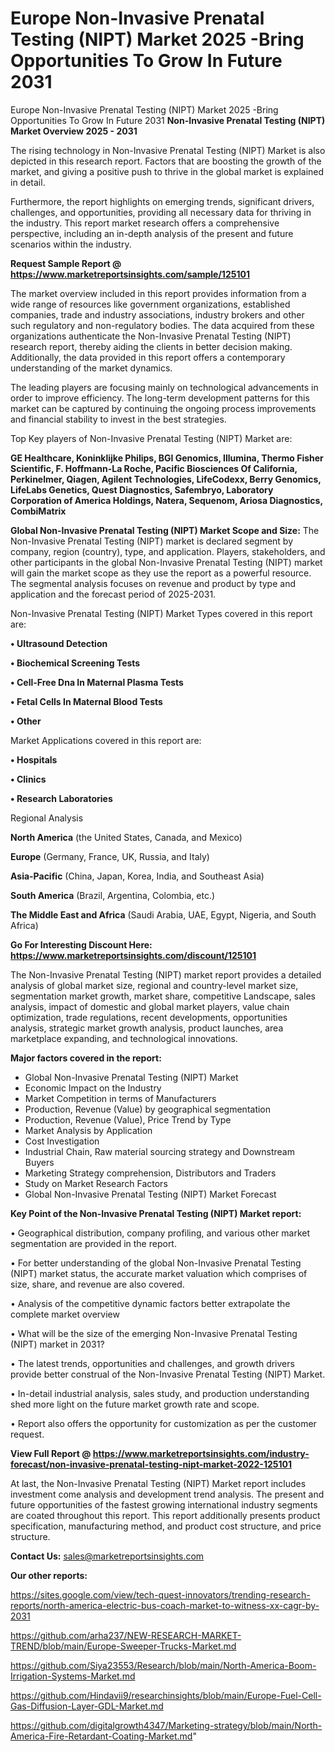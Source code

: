 # Europe Non-Invasive Prenatal Testing (NIPT) Market 2025 -Bring Opportunities To Grow In Future 2031
Europe Non-Invasive Prenatal Testing (NIPT) Market 2025 -Bring Opportunities To Grow In Future 2031
<Strong> Non-Invasive Prenatal Testing (NIPT) Market Overview 2025 - 2031</strong>

The rising technology in Non-Invasive Prenatal Testing (NIPT) Market is also depicted in this research report. Factors that are boosting the growth of the market, and giving a positive push to thrive in the global market is explained in detail.

Furthermore, the report highlights on emerging trends, significant drivers, challenges, and opportunities, providing all necessary data for thriving in the industry. This report market research offers a comprehensive perspective, including an in-depth analysis of the present and future scenarios within the industry.

<strong>Request Sample Report @ <a href=https://www.marketreportsinsights.com/sample/125101>https://www.marketreportsinsights.com/sample/125101</a></strong>

The market overview included in this report provides information from a wide range of resources like government organizations, established companies, trade and industry associations, industry brokers and other such regulatory and non-regulatory bodies. The data acquired from these organizations authenticate the Non-Invasive Prenatal Testing (NIPT) research report, thereby aiding the clients in better decision making. Additionally, the data provided in this report offers a contemporary understanding of the market dynamics.

The leading players are focusing mainly on technological advancements in order to improve efficiency. The long-term development patterns for this market can be captured by continuing the ongoing process improvements and financial stability to invest in the best strategies.

Top Key players of Non-Invasive Prenatal Testing (NIPT) Market are:

<strong>GE Healthcare, Koninklijke Philips, BGI Genomics, Illumina, Thermo Fisher Scientific, F. Hoffmann-La Roche, Pacific Biosciences Of California, Perkinelmer, Qiagen, Agilent Technologies, LifeCodexx, Berry Genomics, LifeLabs Genetics, Quest Diagnostics, Safembryo, Laboratory Corporation of America Holdings, Natera, Sequenom, Ariosa Diagnostics, CombiMatrix</strong>

<strong><b>Global Non-Invasive Prenatal Testing (NIPT) Market Scope and Size:</b></strong>
The Non-Invasive Prenatal Testing (NIPT) market is declared segment by company, region (country), type, and application. Players, stakeholders, and other participants in the global Non-Invasive Prenatal Testing (NIPT) market will gain the market scope as they use the report as a powerful resource. The segmental analysis focuses on revenue and product by type and application and the forecast period of 2025-2031.

Non-Invasive Prenatal Testing (NIPT) Market Types covered in this report are:

<strong>• Ultrasound Detection

• Biochemical Screening Tests

• Cell-Free Dna In Maternal Plasma Tests

• Fetal Cells In Maternal Blood Tests

• Other</strong>

Market Applications covered in this report are:

<strong>• Hospitals

• Clinics

• Research Laboratories</strong> 

Regional Analysis

<strong>North America</strong> (the United States, Canada, and Mexico)

<strong>Europe</strong> (Germany, France, UK, Russia, and Italy)

<strong>Asia-Pacific</strong> (China, Japan, Korea, India, and Southeast Asia)

<strong>South America</strong> (Brazil, Argentina, Colombia, etc.)

<strong>The Middle East and Africa</strong> (Saudi Arabia, UAE, Egypt, Nigeria, and South Africa)

<strong>Go For Interesting Discount Here: <a href=https://www.marketreportsinsights.com/discount/125101>https://www.marketreportsinsights.com/discount/125101</a></strong>

The Non-Invasive Prenatal Testing (NIPT) market report provides a detailed analysis of global market size, regional and country-level market size, segmentation market growth, market share, competitive Landscape, sales analysis, impact of domestic and global market players, value chain optimization, trade regulations, recent developments, opportunities analysis, strategic market growth analysis, product launches, area marketplace expanding, and technological innovations.

<strong><b>Major factors covered in the report:</b></strong>
<ul>
  <li>Global Non-Invasive Prenatal Testing (NIPT) Market </li>
  <li>Economic Impact on the Industry</li>
  <li>Market Competition in terms of Manufacturers</li>
  <li>Production, Revenue (Value) by geographical segmentation</li>
  <li>Production, Revenue (Value), Price Trend by Type</li>
  <li>Market Analysis by Application</li>
  <li>Cost Investigation</li>
  <li>Industrial Chain, Raw material sourcing strategy and Downstream Buyers</li>
  <li>Marketing Strategy comprehension, Distributors and Traders</li>
  <li>Study on Market Research Factors</li>
  <li>Global Non-Invasive Prenatal Testing (NIPT) Market Forecast</li>
</ul>

<strong><b>Key Point of the Non-Invasive Prenatal Testing (NIPT) Market report:</b></strong>

• Geographical distribution, company profiling, and various other market segmentation are provided in the report.

• For better understanding of the global Non-Invasive Prenatal Testing (NIPT) market status, the accurate market valuation which comprises of size, share, and revenue are also covered.

• Analysis of the competitive dynamic factors better extrapolate the complete market overview

• What will be the size of the emerging Non-Invasive Prenatal Testing (NIPT) market in 2031?

• The latest trends, opportunities and challenges, and growth drivers provide better construal of the Non-Invasive Prenatal Testing (NIPT) Market.

• In-detail industrial analysis, sales study, and production understanding shed more light on the future market growth rate and scope.

• Report also offers the opportunity for customization as per the customer request.

<strong><b>View Full Report @ <a href=https://www.marketreportsinsights.com/industry-forecast/non-invasive-prenatal-testing-nipt-market-2022-125101>https://www.marketreportsinsights.com/industry-forecast/non-invasive-prenatal-testing-nipt-market-2022-125101</a></b></strong>


At last, the Non-Invasive Prenatal Testing (NIPT) Market report includes investment come analysis and development trend analysis. The present and future opportunities of the fastest growing international industry segments are coated throughout this report. This report additionally presents product specification, manufacturing method, and product cost structure, and price structure.

<strong>Contact Us:</strong>
sales@marketreportsinsights.com

<strong>Our other reports:</strong>

<a href=https://sites.google.com/view/tech-quest-innovators/trending-research-reports/north-america-electric-bus-coach-market-to-witness-xx-cagr-by-2031>https://sites.google.com/view/tech-quest-innovators/trending-research-reports/north-america-electric-bus-coach-market-to-witness-xx-cagr-by-2031</a>

<a href=https://github.com/arha237/NEW-RESEARCH-MARKET-TREND/blob/main/Europe-Sweeper-Trucks-Market.md>https://github.com/arha237/NEW-RESEARCH-MARKET-TREND/blob/main/Europe-Sweeper-Trucks-Market.md</a>

<a href=https://github.com/Siya23553/Research/blob/main/North-America-Boom-Irrigation-Systems-Market.md>https://github.com/Siya23553/Research/blob/main/North-America-Boom-Irrigation-Systems-Market.md</a>

<a href=https://github.com/Hindavii9/researchinsights/blob/main/Europe-Fuel-Cell-Gas-Diffusion-Layer-GDL-Market.md>https://github.com/Hindavii9/researchinsights/blob/main/Europe-Fuel-Cell-Gas-Diffusion-Layer-GDL-Market.md</a>

<a href=https://github.com/digitalgrowth4347/Marketing-strategy/blob/main/North-America-Fire-Retardant-Coating-Market.md>https://github.com/digitalgrowth4347/Marketing-strategy/blob/main/North-America-Fire-Retardant-Coating-Market.md</a>"
